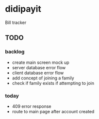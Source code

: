 # didipayit
Bill tracker

## TODO

### backlog
* create main screen mock up
* server database error flow
* client database error flow
* add concept of joining a family
* check if family exists if attempting to join

### today
* 409 error response
* route to main page after account created 
